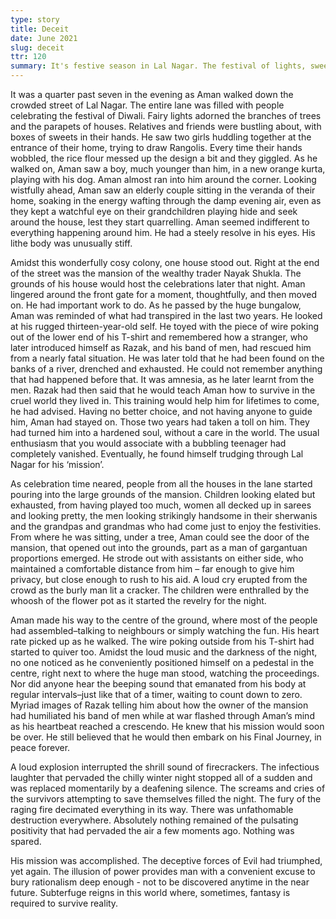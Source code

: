 ```yaml
---
type: story
title: Deceit
date: June 2021
slug: deceit
ttr: 120
summary: It's festive season in Lal Nagar. The festival of lights, sweets, fun and frolic, and firecrackers is interrupted when a thirteen-year-old walks into its midst.
---
```


It was a quarter past seven in the evening as Aman walked down the crowded street of Lal Nagar. The entire lane was filled with people celebrating the festival of Diwali. Fairy lights adorned the branches of trees and the parapets of houses. Relatives and friends were bustling about, with boxes of sweets in their hands. He saw two girls huddling together at the entrance of their home, trying to draw Rangolis. Every time their hands wobbled, the rice flour messed up the design a bit and they giggled. As he walked on, Aman saw a boy, much younger than him, in a new orange kurta, playing with his dog. Aman almost ran into him around the corner. Looking wistfully ahead, Aman saw an elderly couple sitting in the veranda of their home, soaking in the energy wafting through the damp evening air, even as they kept a watchful eye on their grandchildren playing hide and seek around the house, lest they start quarrelling. Aman seemed indifferent to everything happening around him. He had a steely resolve in his eyes. His lithe body was unusually stiff.

Amidst this wonderfully cosy colony, one house stood out. Right at the end of the street was the mansion of the wealthy trader Nayak Shukla. The grounds of his house would host the celebrations later that night. Aman lingered around the front gate for a moment, thoughtfully, and then moved on. He had important work to do. As he passed by the huge bungalow, Aman was reminded of what had transpired in the last two years. He looked at his rugged thirteen-year-old self. He toyed with the piece of wire poking out of the lower end of his T-shirt and remembered how a stranger, who later introduced himself as Razak, and his band of men, had rescued him from a nearly fatal situation. He was later told that he had been found on the banks of a river, drenched and exhausted. He could not remember anything that had happened before that. It was amnesia, as he later learnt from the men. Razak had then said that he would teach Aman how to survive in the cruel world they lived in. This training would help him for lifetimes to come, he had advised. Having no better choice, and not having anyone to guide him, Aman had stayed on. Those two years had taken a toll on him. They had turned him into a hardened soul, without a care in the world. The usual enthusiasm that you would associate with a bubbling teenager had completely vanished. Eventually, he found himself trudging through Lal Nagar for his ‘mission’.

As celebration time neared, people from all the houses in the lane started pouring into the large grounds of the mansion. Children looking elated but exhausted, from having played too much, women all decked up in sarees and looking pretty, the men looking strikingly handsome in their sherwanis and the grandpas and grandmas who had come just to enjoy the festivities. From where he was sitting, under a tree, Aman could see the door of the mansion, that opened out into the grounds, part as a man of gargantuan proportions emerged. He strode out with assistants on either side, who maintained a comfortable distance from him – far enough to give him privacy, but close enough to rush to his aid. A loud cry erupted from the crowd as the burly man lit a cracker. The children were enthralled by the whoosh of the flower pot as it started the revelry for the night.

Aman made his way to the centre of the ground, where most of the people had assembled–talking to neighbours or simply watching the fun. His heart rate picked up as he walked. The wire poking outside from his T-shirt had started to quiver too. Amidst the loud music and the darkness of the night, no one noticed as he conveniently positioned himself on a pedestal in the centre, right next to where the huge man stood, watching the proceedings. Nor did anyone hear the beeping sound that emanated from his body at regular intervals–just like that of a timer, waiting to count down to zero. Myriad images of Razak telling him about how the owner of the mansion had humiliated his band of men while at war flashed through Aman’s mind as his heartbeat reached a crescendo. He knew that his mission would soon be over. He still believed that he would then embark on his Final Journey, in peace forever.

A loud explosion interrupted the shrill sound of firecrackers. The infectious laughter that pervaded the chilly winter night stopped all of a sudden and was replaced momentarily by a deafening silence. The screams and cries of the survivors attempting to save themselves filled the night. The fury of the raging fire decimated everything in its way. There was unfathomable destruction everywhere. Absolutely nothing remained of the pulsating positivity that had pervaded the air a few moments ago. Nothing was spared.

His mission was accomplished. The deceptive forces of Evil had triumphed, yet again. The illusion of power provides man with a convenient excuse to bury rationalism deep enough - not to be discovered anytime in the near future. Subterfuge reigns in this world where, sometimes, fantasy is required to survive reality.
